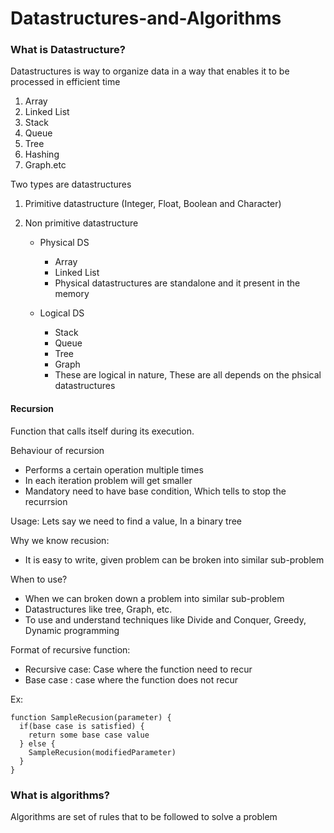 # Datastructures-and-Algorithms

### What is Datastructure?

Datastructures is way to organize data in a way that enables it to be processed in efficient time

1. Array
2. Linked List
3. Stack
4. Queue
5. Tree
6. Hashing
7. Graph.etc

Two types are datastructures

1. Primitive datastructure (Integer, Float, Boolean and Character)
2. Non primitive datastructure

   * Physical DS
     * Array
     * Linked List

     - Physical datastructures are standalone and it present in the memory

   * Logical DS 
     * Stack
     * Queue
     * Tree
     * Graph

     - These are logical in nature, These are all depends on the phsical datastructures

#### Recursion     

  Function that calls itself during its execution.

Behaviour of recursion
 * Performs a certain operation multiple times
 * In each iteration problem will get smaller
 * Mandatory need to have base condition, Which tells to stop the recurrsion

 Usage: Lets say we need to find a value, In a binary tree

 Why we know recusion:

 - It is easy to write, given problem can be broken into similar sub-problem

 When to use?

 - When we can broken down a problem into similar sub-problem 
 - Datastructures like tree, Graph, etc.
 - To use and understand techniques like Divide and Conquer, Greedy, Dynamic programming

 Format of recursive function:

 - Recursive case: Case where the function need to recur
 - Base case : case where the function does not recur

 Ex: 

   ```
   function SampleRecusion(parameter) {
     if(base case is satisfied) {
       return some base case value
     } else {
       SampleRecusion(modifiedParameter)
     }
   }
   ```

### What is algorithms?

Algorithms are set of rules that to be followed to solve a problem
